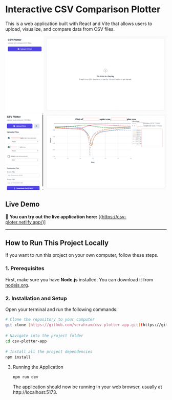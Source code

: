 # Interactive CSV Comparison Plotter

This is a web application built with React and Vite that allows users to upload, visualize, and compare data from CSV files.

![App Screenshot](Screenshot%202025-08-27%20100041.png)
![App Screenshot](Screenshot%202025-08-27%20100124.png)

## Live Demo

🎉 **You can try out the live application here:** [(https://csv-ploter.netlify.app/)]

---

## How to Run This Project Locally

If you want to run this project on your own computer, follow these steps.

### 1. Prerequisites

First, make sure you have **Node.js** installed. You can download it from [nodejs.org](https://nodejs.org/).

### 2. Installation and Setup

Open your terminal and run the following commands:

```bash
# Clone the repository to your computer
git clone [https://github.com/verahram/csv-plotter-app.git](https://github.com/verahram/csv-plotter-app.git)

# Navigate into the project folder
cd csv-plotter-app

# Install all the project dependencies
npm install
```

3. Running the Application
   ```bash
   npm run dev
   ```
   The application should now be running in your web browser, usually at http://localhost:5173.



